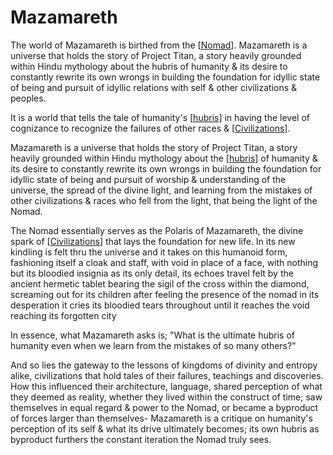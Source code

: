 # Mazamareth

The world of Mazamareth is birthed from the [[Nomad]].
Mazamareth is a universe that holds the story of Project Titan, a story heavily grounded within Hindu mythology about the hubris of humanity & its desire to constantly rewrite its own wrongs in building the foundation for idyllic state of being and pursuit of idyllic relations with self & other civilizations & peoples.

It is a world that tells the tale of humanity's [[hubris]] in having the level of cognizance to recognize the failures of other races & [[Civilizations]].

Mazamareth is a universe that holds the story of Project Titan, a story heavily grounded within Hindu mythology about the [[hubris]] of humanity & its desire to constantly rewrite its own wrongs in building the foundation for idyllic state of being and pursuit of worship & understanding of the universe, the spread of the divine light, and learning from the mistakes of other civilizations & races who fell from the light, that being the light of the Nomad.

The Nomad essentially serves as the Polaris of Mazamareth, the divine spark of [[Civilizations]] that lays the foundation for new life.
In its new kindling is felt thru the universe and it takes on this humanoid form, fashioning itself a cloak and staff,
with void in place of a face, with nothing but its bloodied insignia as its only detail, its echoes travel felt by the
ancient hermetic tablet bearing the sigil of the cross within the diamond, screaming out for its children after feeling the presence of the nomad
in its desperation it cries its bloodied tears throughout until it reaches the void
reaching its forgotten city

In essence, what Mazamareth asks is; "What is the ultimate hubris of humanity even when we learn from the mistakes of so many others?"

And so lies the gateway to the lessons of kingdoms of divinity and entropy alike, civilizations that hold tales of their failures, teachings and discoveries. How this influenced their architecture, language, shared perception of what they deemed as reality, whether they lived within the construct of time; saw themselves in equal regard & power to the Nomad, or became a byproduct of forces larger than themselves-
Mazamareth is a critique on humanity's perception of its self & what its drive ultimately becomes; its own hubris as byproduct furthers the constant iteration the Nomad truly sees.

[Nomad]: ../Mazamereth/Nomad.md "Nomad"

[hubris]: hubris.md "hubris"

[Civilizations]: Civilizations.md "Civilizations"

[hubris]: hubris.md "hubris"
[Civilizations]: Civilizations.md "Civilizations"
[//end]: # "Autogenerated link references"

[//begin]: # "Autogenerated link references for markdown compatibility"
[hubris]: hubris.md "hubris"
[Civilizations]: Civilizations.md "Civilizations"
[//end]: # "Autogenerated link references"